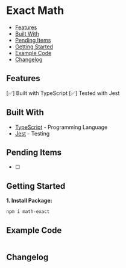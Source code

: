 # Exact Math

<!-- [![npm version](https://badge.fury.io/js/react-native-ultimate-modal-picker.svg)](https://badge.fury.io/js/react-native-ultimate-modal-picker)
[![npm downloads](https://img.shields.io/npm/dm/react-native-ultimate-modal-picker.svg)](https://www.npmjs.com/package/react-native-ultimate-modal-picker) -->

*  [Features](#features)
*  [Built With](#built-with)
*  [Pending Items](#pending-items)
*  [Getting Started](#getting-started)
*  [Example Code](#example-code)
*  [Changelog](#changelog)

## Features
[✅] Built with TypeScript
[✅] Tested with Jest

## Built With
* [TypeScript](https://github.com/microsoft/TypeScript) - Programming Language
* [Jest](https://jestjs.io) - Testing

## Pending Items
- [ ] 

## Getting Started
**1. Install Package:**
```
npm i math-exact
```


## Example Code
```javascript

```


## Changelog

